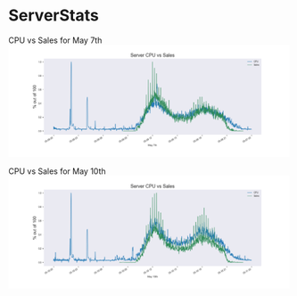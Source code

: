 # ServerStats
CPU vs Sales for May 7th
![cpu_vs_sales_2022_05_7](https://raw.githubusercontent.com/si1ver1/ServerStats/main/images/cpu_vs_sales_2022_05_7.png)

CPU vs Sales for May 10th
![cpu_vs_sales_2022_05_10](https://raw.githubusercontent.com/si1ver1/ServerStats/main/images/cpu_vs_sales_2022_05_10.png)
